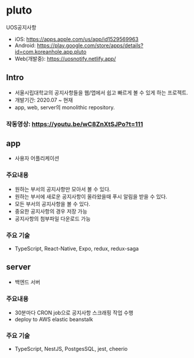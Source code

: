 # pluto

UOS공지사항

- iOS: https://apps.apple.com/us/app/id1529569963
- Android: https://play.google.com/store/apps/details?id=com.koreanhole.app.pluto
- Web(개발중): https://uosnotify.netlify.app/

## Intro

- 서울시립대학교의 공지사항들을 웹/앱에서 쉽고 빠르게 볼 수 있게 하는 프로젝트.
- 개발기간: 2020.07 ~ 현재
- app, web, server의 monolithic repository.

### 작동영상: https://youtu.be/wC8ZnXtSJPo?t=111

## app

- 사용자 어플리케이션

### 주요내용

- 원하는 부서의 공지사항만 모아서 볼 수 있다.
- 원하는 부서에 새로운 공지사항이 올라왔을때 푸시 알림을 받을 수 있다.
- 모든 부서의 공지사항을 볼 수 있다.
- 중요한 공지사항의 경우 저장 가능
- 공지사항의 첨부파일 다운로드 가능

### 주요 기술

- TypeScript, React-Native, Expo, redux, redux-saga

## server

- 백엔드 서버

### 주요내용

- 30분마다 CRON job으로 공지사항 스크래핑 작업 수행
- deploy to AWS elastic beanstalk

### 주요 기술

- TypeScript, NestJS, PostgesSQL, jest, cheerio
